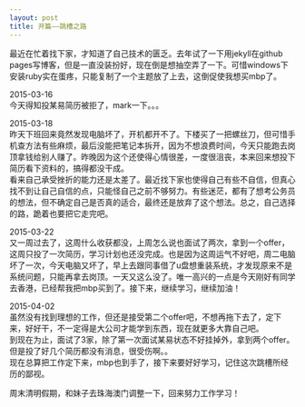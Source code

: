 ```yaml
---
layout: post
title: 开篇——跳槽之路
---
```

最近在忙着找下家，才知道了自己技术的匮乏。去年试了一下用jekyll在github pages写博客，但是一直没装扮好，现在倒是想抽空弄了一下。可惜windows下安装ruby实在蛋疼，只能复制了一个主题放了上去，这倒促使我想买mbp了。

2015-03-16  
今天得知投某易简历被拒了，mark一下。。。

2015-03-18  
昨天下班回来竟然发现电脑坏了，开机都开不了。下楼买了一把螺丝刀，但可惜手机查方法有些麻烦，最后没能把笔记本拆开，因为不想浪费时间，今天只能跑去岗顶拿钱给别人赚了。昨晚因为这个还使得心情很差，一度很沮丧，本来回来想投下简历看下资料的，搞得都没干成。  
看来自己承受挫折的能力还是太差了。最近找下家也使得自己有些不自信，但真心找不到让自己自信的点，只能怪自己之前不够努力。有些迷茫，都有了想考公务员的想法，但不确定自己是否真的适合，最终还是放弃了这个想法。总之，自己选择的路，跪着也要把它走完吧。

2015-03-22  
又一周过去了，这周什么收获都没，上周怎么说也面试了两次，拿到一个offer，这周只投了一次简历，学习计划也还没完成。也是因为这周运气不好吧，周二电脑坏了一次，今天电脑又坏了，早上去跟同事借了u盘想重装系统，才发现原来不是系统问题，只能再拿去岗顶。一天又这么没了。唯一高兴的一点是今天刚好有同学去香港，已经帮我把mbp买到了。接下来，继续学习，继续加油！

2015-04-02  
虽然没有找到理想的工作，但还是接受第二个offer吧，不想再拖下去了，定下来，好好干，不一定得是大公司才能学到东西，现在就更多大靠自己吧。  
到现在为止，面试了3家，除了第一次面试某易状态不好挂掉外，拿到两个offer。但是投了好几个简历都没有消息，很受伤啊。。  
现在总算把工作定下来，mbp也到手了，接下来要好好学习，记住这次跳槽所经历的鄙视。

周末清明假期，和妹子去珠海澳门调整一下，回来努力工作学习！